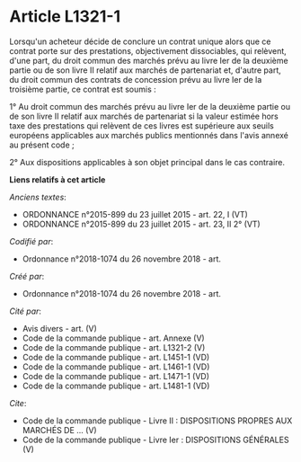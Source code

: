 # Article L1321-1

Lorsqu'un acheteur décide de conclure un contrat unique alors que ce contrat porte sur des prestations, objectivement
dissociables, qui relèvent, d'une part, du droit commun des marchés prévu au livre Ier de la deuxième partie ou de son livre
II relatif aux marchés de partenariat et, d'autre part, du droit commun des contrats de concession prévu au livre Ier de la
troisième partie, ce contrat est soumis : 

1° Au droit commun des marchés prévu au livre Ier de la deuxième partie ou de son livre II relatif aux marchés de partenariat
si la valeur estimée hors taxe des prestations qui relèvent de ces livres est supérieure aux seuils européens applicables aux
marchés publics mentionnés dans l'avis annexé au présent code ; 

2° Aux dispositions applicables à son objet principal dans le cas contraire.

**Liens relatifs à cet article**

_Anciens textes_:

  - ORDONNANCE n°2015-899 du 23 juillet 2015 - art. 22, I (VT)
  - ORDONNANCE n°2015-899 du 23 juillet 2015 - art. 23, II 2° (VT)

_Codifié par_:

  - Ordonnance n°2018-1074 du 26 novembre 2018 - art.

_Créé par_:

  - Ordonnance n°2018-1074 du 26 novembre 2018 - art.

_Cité par_:

  - Avis divers - art. (V)
  - Code de la commande publique - art. Annexe (V)
  - Code de la commande publique - art. L1321-2 (V)
  - Code de la commande publique - art. L1451-1 (VD)
  - Code de la commande publique - art. L1461-1 (VD)
  - Code de la commande publique - art. L1471-1 (VD)
  - Code de la commande publique - art. L1481-1 (VD)

_Cite_:

  - Code de la commande publique -  Livre II : DISPOSITIONS PROPRES AUX MARCHÉS DE ... (V)
  - Code de la commande publique -  Livre Ier : DISPOSITIONS GÉNÉRALES (V)
